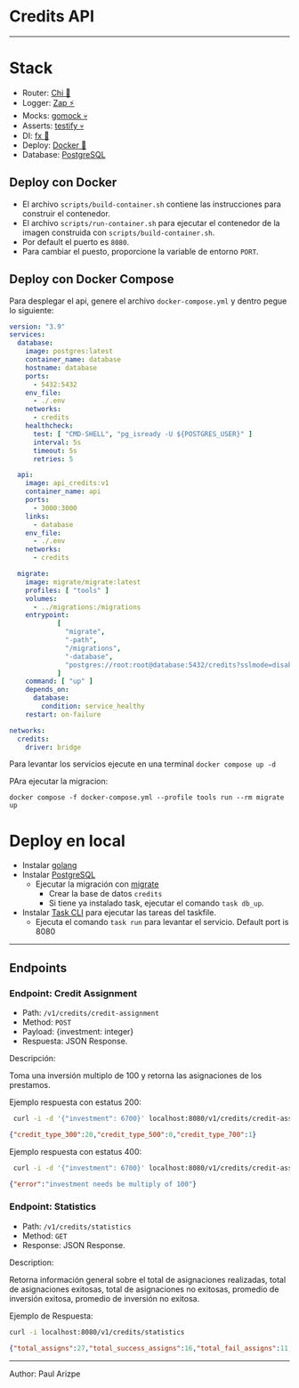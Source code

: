 # Credits API

-----

# **Stack**

- Router: [Chi 🚀](https://github.com/go-chi/chi)
- Logger: [Zap ⚡](https://github.com/uber-go/zap)
- Mocks: [gomock 💀](https://github.com/uber-go/mock)
- Asserts: [testify 💀](https://github.com/stretchr/testify)
- DI: [fx 🤖](https://github.com/uber-go/fx)
- Deploy: [Docker 🐳](https://www.docker.com)
- Database: [PostgreSQL](https://www.postgresql.org/)

## **Deploy con Docker**
- El archivo `scripts/build-container.sh` contiene las instrucciones para construir el contenedor.
- El archivo `scripts/run-container.sh` para ejecutar el contenedor de la imagen construida con `scripts/build-container.sh`.
- Por default el puerto es `8080`.
- Para cambiar el puesto, proporcione la variable de entorno `PORT`.

## **Deploy con Docker Compose**
Para desplegar el api, genere el archivo `docker-compose.yml` y dentro pegue lo siguiente:

```yaml
version: "3.9"
services:
  database:
    image: postgres:latest
    container_name: database
    hostname: database
    ports:
      - 5432:5432
    env_file:
      - ./.env
    networks:
      - credits
    healthcheck:
      test: [ "CMD-SHELL", "pg_isready -U ${POSTGRES_USER}" ]
      interval: 5s
      timeout: 5s
      retries: 5

  api:
    image: api_credits:v1
    container_name: api
    ports:
      - 3000:3000
    links:
      - database
    env_file:
      - ./.env
    networks:
      - credits

  migrate:
    image: migrate/migrate:latest
    profiles: [ "tools" ]
    volumes:
      - ../migrations:/migrations
    entrypoint:
            [
              "migrate",
              "-path",
              "/migrations",
              "-database",
              "postgres://root:root@database:5432/credits?sslmode=disable",
            ]
    command: [ "up" ]
    depends_on:
      database:
        condition: service_healthy
    restart: on-failure

networks:
  credits:
    driver: bridge
```

Para levantar los servicios ejecute en una terminal `docker compose up -d`

PAra ejecutar la migracion:

```shell
docker compose -f docker-compose.yml --profile tools run --rm migrate up
```
# Deploy en local

- Instalar [golang](https://golang.org/dl)
- Instalar [PostgreSQL](https://www.postgresql.org/)
  - Ejecutar la migración con [migrate](https://github.com/golang-migrate/migrate)
    - Crear la base de datos `credits`
    - Si tiene ya instalado task, ejecutar el comando `task db_up`.
- Instalar [Task CLI](https://taskfile.dev/) para ejecutar las tareas del taskfile.
    - Ejecuta el comando `task run` para levantar el servicio. Default port is 8080

---
## Endpoints

### Endpoint: Credit Assignment

* Path: `/v1/credits/credit-assignment`
* Method: `POST`
* Payload: {investment: integer}
* Respuesta: JSON Response.

Descripción:

Toma una inversión multiplo de 100 y retorna las asignaciones de los prestamos.

Ejemplo respuesta con estatus 200:

```sh
 curl -i -d '{"investment": 6700}' localhost:8080/v1/credits/credit-assignment
```

```json
{"credit_type_300":20,"credit_type_500":0,"credit_type_700":1}
```

Ejemplo respuesta con estatus 400:

```sh
 curl -i -d '{"investment": 6700}' localhost:8080/v1/credits/credit-assignment
```
```json
{"error":"investment needs be multiply of 100"}
```

### Endpoint: Statistics

* Path: `/v1/credits/statistics`
* Method: `GET`
* Response: JSON Response.

Description:

Retorna información general sobre el total de asignaciones realizadas, total de asignaciones exitosas, 
total de asignaciones no exitosas, promedio de inversión exitosa, promedio de inversión no exitosa.

Ejemplo de Respuesta:
```sh
curl -i localhost:8080/v1/credits/statistics
```
```json
{"total_assigns":27,"total_success_assigns":16,"total_fail_assigns":11,"avg_success_assigns":70.08,"avg_fail_assigns":29.92}
```


---

Author: Paul Arizpe

